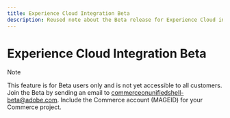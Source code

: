 ```yaml
---
title: Experience Cloud Integration Beta
description: Reused note about the Beta release for Experience Cloud integration
---
```

# Experience Cloud Integration Beta

>[!NOTE]
>
>This feature is for Beta users only and is not yet accessible to all customers. Join the Beta by sending an email to [commerceonunifiedshell-beta@adobe.com](mailto:commerceonunifiedshell-beta@adobe.com). Include the Commerce account (MAGEID) for your Commerce project.
